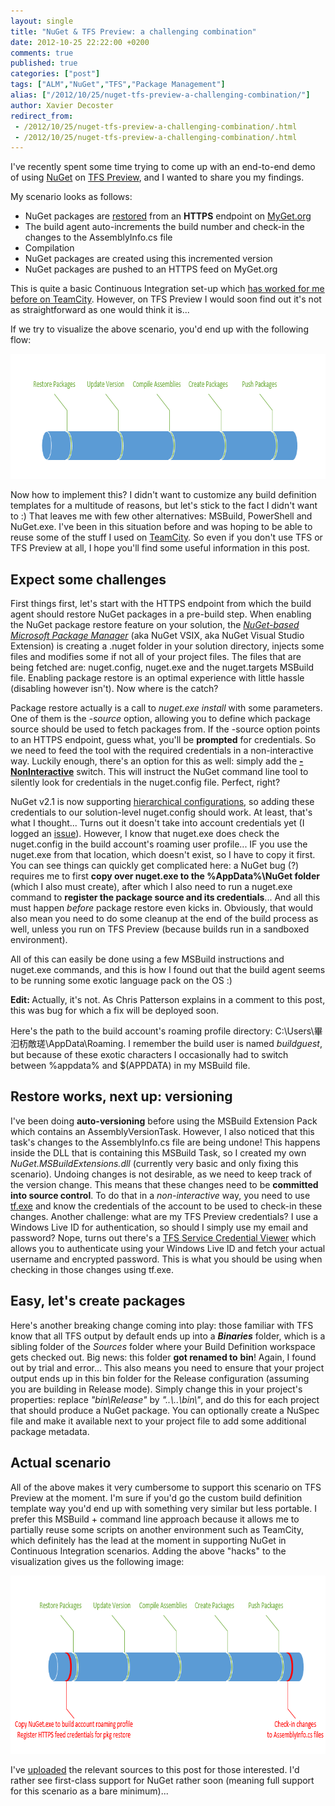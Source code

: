```yaml
---
layout: single
title: "NuGet & TFS Preview: a challenging combination"
date: 2012-10-25 22:22:00 +0200
comments: true
published: true
categories: ["post"]
tags: ["ALM","NuGet","TFS","Package Management"]
alias: ["/2012/10/25/nuget-tfs-preview-a-challenging-combination/"]
author: Xavier Decoster
redirect_from:
 - /2012/10/25/nuget-tfs-preview-a-challenging-combination/.html
 - /2012/10/25/nuget-tfs-preview-a-challenging-combination/.html
---
```

<p>I've recently spent some time trying to come up with an end-to-end demo of using <a href="http://www.nuget.org" target="_blank">NuGet</a> on <a href="http://www.tfspreview.com" target="_blank">TFS Preview</a>, and I wanted to share you my findings.</p>

<p>My scenario looks as follows:</p>

<ul>
<li>NuGet packages are <a href="http://docs.nuget.org/docs/workflows/using-nuget-without-committing-packages" target="_blank">restored</a> from an&nbsp;<strong>HTTPS</strong> endpoint on <a href="http://www.myget.org" target="_blank">MyGet.org</a></li>
<li>The build agent auto-increments the build number and check-in the changes to the AssemblyInfo.cs file</li>
<li>Compilation</li>
<li>NuGet packages are created using this incremented version</li>
<li>NuGet packages are pushed to an HTTPS feed on MyGet.org</li>
</ul>

<p>This is quite a basic Continuous Integration set-up which <a href="http://www.developerfusion.com/article/144809/continuous-integration-using-nuget-and-teamcity/" target="_blank">has worked for me before on TeamCity</a>. However, on TFS Preview I would soon find out it's not as straightforward as one would think it is...</p>

<p>If we try to visualize the above scenario, you'd end up with the following flow:</p>

<p><img alt="" src="/images/2012-10-25/end2end.png" width="750" height="200" /></p>

<p>Now how to implement this? I didn't want to customize any build definition templates for a multitude of reasons, but let's stick to the fact I didn't want to :) That leaves me with few other alternatives: MSBuild, PowerShell and NuGet.exe. I've been in this situation before and was hoping to be able to reuse some of the stuff I used on <a href="http://www.jetbrains.com/teamcity/" target="_blank">TeamCity</a>. So even if you don't use TFS or TFS Preview at all, I hope you'll find some useful information in this post.</p>

<h2>Expect some challenges</h2>

<p>First things first, let's start with the HTTPS endpoint from which the build agent should restore NuGet packages in a pre-build step. When enabling the NuGet package restore feature on your solution, the <a href="http://haacked.com/archive/2012/10/23/the-truth-about-nuget-and-its-future.aspx" target="_blank"><em>NuGet-based Microsoft Package Manager</em></a> (aka NuGet VSIX, aka NuGet Visual Studio Extension) is creating a .nuget folder in your solution directory, injects some files and modifies some if not all of your project files. The files that are being fetched are: nuget.config, nuget.exe and the nuget.targets MSBuild file. Enabling package restore is an optimal experience with little hassle (disabling however isn't). Now where is the catch?</p>

<p>Package restore actually is a call to&nbsp;<em>nuget.exe install</em> with some parameters. One of them is the&nbsp;<em>-source</em> option, allowing you to define which package source should be used to fetch packages from. If the -source option points to an HTTPS endpoint, guess what, you'll be <strong>prompted</strong> for credentials. So we need to feed the tool with the required credentials in a non-interactive way. Luckily enough, there's an option for this as well: simply add the&nbsp;<strong><a href="http://docs.nuget.org/docs/reference/command-line-reference#Options" target="_blank">-NonInteractive</a></strong> switch. This will instruct the NuGet command line tool to silently look for credentials in the nuget.config file. Perfect, right?</p>

<p>NuGet v2.1 is now supporting <a href="http://docs.nuget.org/docs/release-notes/nuget-2.1#Hierarchical_Nuget.config" target="_blank">hierarchical configurations</a>, so adding these credentials to our solution-level nuget.config should work. At least, that's what I thought... Turns out it doesn't take into account credentials yet (I logged an <a href="http://nuget.codeplex.com/workitem/2749" target="_blank">issue</a>). However, I know that nuget.exe does check the nuget.config in the build account's roaming user profile... IF you use the nuget.exe from that location, which doesn't exist, so I have to copy it first. You can see things can quickly get complicated here: a NuGet bug (?) requires me to first <strong>copy over nuget.exe to the %AppData%\NuGet folder</strong> (which I also must create), after which I also need to run a nuget.exe command to <strong>register the package source and its credentials</strong>... And all this must happen&nbsp;<em>before</em> package restore even kicks in. Obviously, that would also mean you need to do some cleanup at the end of the build process as well, unless you run on TFS Preview (because builds run in a sandboxed environment).</p>

<p>All of this can easily be done using a few MSBuild instructions and nuget.exe commands, and this is how I found out that the build agent seems to be running some exotic language pack on the OS :)</p>

<p><strong>Edit:&nbsp;</strong>Actually, it's not. As Chris Patterson explains in a comment to this post, this was bug for which a fix will be deployed soon.</p>

<p>Here's the path to the build account's roaming profile directory: C:\Users\畢汩杤敵瑳\AppData\Roaming. I remember the build user is named&nbsp;<em>buildguest</em>, but because of these exotic characters I occasionally had to switch between %appdata% and $(APPDATA) in my MSBuild file.</p>

<h2>Restore works, next up: versioning</h2>

<p>I've been doing <strong>auto-versioning</strong> before using the MSBuild Extension Pack which contains an AssemblyVersionTask. However, I also noticed that this task's changes to the AssemblyInfo.cs file are being undone! This happens inside the DLL that is containing this MSBuild Task, so I created my own <em>NuGet.MSBuildExtensions.dll</em> (currently very basic and only fixing this scenario). Undoing changes is not desirable, as we need to keep track of the version change. This means that these changes need to be <strong>committed into source control</strong>. To do that in a&nbsp;<em>non-interactive</em> way, you need to use <a href="http://msdn.microsoft.com/en-us/library/cc31bk2e(v=vs.110).aspx" target="_blank">tf.exe</a> and know the credentials of the account to be used to check-in these changes. Another challenge: what are my TFS Preview credentials? I use a Windows Live ID for authentication, so should I simply use my email and password? Nope, turns out there's a <a href="http://blog.hinshelwood.com/tfs-service-credential-viewer/" target="_blank">TFS Service Credential Viewer</a> which allows you to authenticate using your Windows Live ID and fetch your actual username and encrypted password. This is what you should be using when checking in those changes using tf.exe.</p>

<h2>Easy, let's create packages</h2>

<p>Here's another breaking change coming into play: those familiar with TFS know that all TFS output by default ends up into a&nbsp;<em><strong>Binaries</strong></em> folder, which is a sibling folder of the&nbsp;<em>Sources</em> folder where your Build Definition workspace gets checked out. Big news: this folder <strong>got renamed to</strong>&nbsp;<strong>bin</strong>! Again, I found out by trial and error... This also means you need to ensure that your project output ends up in this bin folder for the Release configuration (assuming you are building in Release mode). Simply change this in your project's properties: replace <i>"bin\Release"</i> by <em>"..\..\bin\"</em>, and do this for each project that should produce a NuGet package. You can optionally create a NuSpec file and make it available next to your project file to add some additional package metadata.</p>

<h2>Actual scenario</h2>

<p>All of the above makes it very cumbersome to support this scenario on TFS Preview at the moment. I'm sure if you'd go the custom build definition template way you'd end up with something very similar but less portable. I prefer this MSBuild + command line approach because it allows me to partially reuse some scripts on another environment such as TeamCity, which definitely has the lead at the moment in supporting NuGet in Continuous Integration scenarios. Adding the above "hacks" to the visualization gives us the following image:</p>

<p><img alt="" src="/images/2012-10-25/end2end-detailed.png" width="750" height="285" /></p>

<p>I've <a title="Click to download" href="/images/2012-10-25/.nuget.zip" target="_blank">uploaded</a> the relevant sources to this post for those interested. I'd rather see first-class support for NuGet rather soon (meaning full support for this scenario as a bare minimum)...</p>
